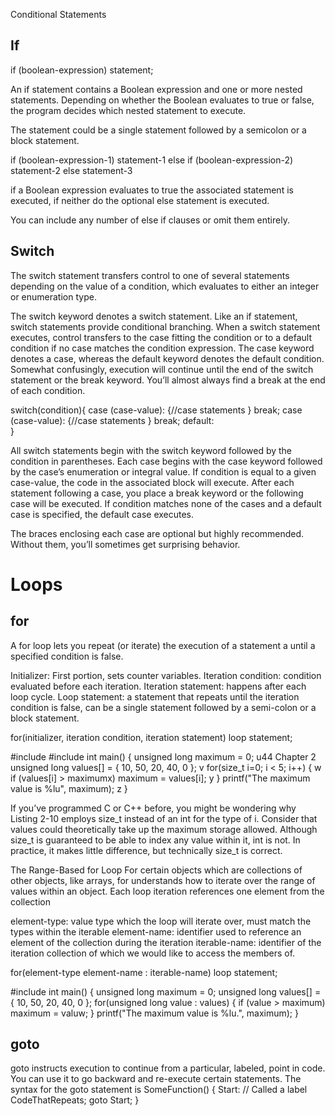 Conditional Statements

## If
if (boolean-expression) statement;

An if statement contains a Boolean expression and one or more nested
statements. Depending on whether the Boolean evaluates to true or false,
the program decides which nested statement to execute.

The statement could be a single statement followed by a semicolon or a block statement.

if (boolean-expression-1) statement-1
else if (boolean-expression-2) statement-2
else statement-3

if a Boolean expression evaluates to true the associated statement is executed, if neither do the optional else statement is executed.

You can include any number of else if clauses or omit them entirely.



## Switch
The switch statement transfers control to one of several statements depending on the value of a condition, which evaluates to either an integer or enumeration type.

The switch keyword denotes a switch statement.
Like an if statement, switch statements provide conditional branching. When a switch statement executes, control transfers to the case fitting the condition or to a default condition if no case matches the condition expression. The case
keyword denotes a case, whereas the default keyword denotes the default
condition.
Somewhat confusingly, execution will continue until the end of the
switch statement or the break keyword. You’ll almost always find a break at
the end of each condition.


switch(condition){
  case (case-value):
    {//case statements }
    break;
  case (case-value):
    {//case statements }
    break;
  default:  
}

All switch statements begin with the switch keyword followed by the condition in parentheses. Each case begins with the case keyword followed by the case’s enumeration or integral value. If condition is equal to a given case-value, the code in the associated block will execute. After each statement following a case, you place a break keyword or the following case will be executed. If condition matches none of the cases and a default case is specified, the default case executes.

The braces enclosing each case are optional but highly recommended. Without them,
you’ll sometimes get surprising behavior.




# Loops

## for
A for loop lets you repeat (or iterate) the execution of a statement a until a specified condition is false.

Initializer: First portion, sets counter variables.
Iteration condition: condition evaluated before each iteration.
Iteration statement: happens after each loop cycle.
Loop statement: a statement that repeats until the iteration condition is false, can be a single statement followed by a semi-colon or a block statement.

for(initializer, iteration condition, iteration statement)
  loop statement;

#include <cstddef>
#include <cstdio>
int main() {
  unsigned long maximum = 0; u44 Chapter 2
  unsigned long values[] = { 10, 50, 20, 40, 0 }; v
  for(size_t i=0; i < 5; i++) { w
    if (values[i] > maximumx) maximum = values[i]; y
  }
  printf("The maximum value is %lu", maximum); z
}

If you’ve programmed C or C++ before, you might be wondering why Listing 2-10
employs size_t instead of an int for the type of i. Consider that values could theoretically take up the maximum storage allowed. Although size_t is guaranteed to be
able to index any value within it, int is not. In practice, it makes little difference,
but technically size_t is correct.

The Range-Based for Loop
For certain objects which are collections of other objects, like arrays, for understands how to iterate over the range of values within an object. Each loop iteration references one element from the collection

element-type: value type which the loop will iterate over, must match the types within the iterable
element-name: identifier used to reference an element of the collection during the iteration
iterable-name: identifier of the iteration collection of which we would like to access the members of.

for(element-type element-name : iterable-name)
  loop statement;

#include <cstdio>
int main() {
  unsigned long maximum = 0;
  unsigned long values[] = { 10, 50, 20, 40, 0 };
  for(unsigned long value : values) {
    if (value > maximum) maximum = valuw;
  }
  printf("The maximum value is %lu.", maximum);
}






## goto

goto instructs execution to continue from a particular, labeled,
point in code. You can use it to go backward and re-execute certain statements.
The syntax for the goto statement is
SomeFunction()
{
Start: // Called a label
CodeThatRepeats;
goto Start;
}
